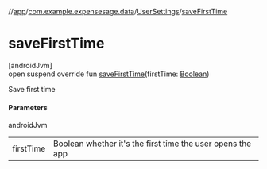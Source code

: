 //[app](../../../index.md)/[com.example.expensesage.data](../index.md)/[UserSettings](index.md)/[saveFirstTime](save-first-time.md)

# saveFirstTime

[androidJvm]\
open suspend override fun [saveFirstTime](save-first-time.md)(firstTime: [Boolean](https://kotlinlang.org/api/latest/jvm/stdlib/kotlin/-boolean/index.html))

Save first time

#### Parameters

androidJvm

| | |
|---|---|
| firstTime | Boolean whether it's the first time the user opens the app |

